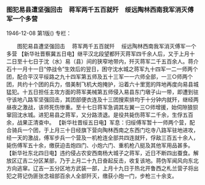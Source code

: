 ### 图犯易县遭坚强回击　蒋军两千五百就歼　绥远陶林西南我军消灭傅军一个多营

1946-12-08
第1版()
专栏：

　　图犯易县遭坚强回击
  　蒋军两千五百就歼
  　绥远陶林西南我军消灭傅军一个多营
    【新华社晋察冀五日电】继平汉北段望都歼灭蒋军四千余人后，又于上月十二日至十七日于沈（水）易（县）间的狭窄地带内，歼灭蒋军二千五百余人。蒋介石十一月十一日“停战令”生效后的翌日，困守沈水城之蒋军九十四军一二一师两个团，配合平汉平绥路之九十四军第五师及五十三军一一六师全部，一三○师两个团，共约十个团的兵力，借美制飞机大炮掩护，沿着六十里宽的阵地再度向易县城猛犯。十五日担任主攻方面的蒋军美械第五师侵入易县东门墩子山一带，即遭到驻守该地八路军坚强回击，其团部便衣连及十三团搜索排均于十分钟内就歼，继经两昼夜之激战，该师死伤惨重。至十七日蒋军急调其左翼一三○师增援，始伺隙狼狈窜回沈水城。进犯易县之蒋军，又分路溃退。是役共毙伤蒋军二千余，生俘五百余，战果正清查中。
    【新华社晋绥五日电】军息：归绥傅军暂十一师两个营，配合骑兵一个团，于上月三十日经旗下营向陶林西南之东西门圪寺八路军驻地进攻，经一天的激战，傅军步兵一个营及一机枪连全部共四连就歼，俘敌三百五十余人，毙伤傅军五十余，缴获迫击炮四门、小炮六门、重机枪八挺及其他军用品甚多。
    【新华社东北四日电】违约侵占农安西南杨大城子之蒋军，近日不断四出蚕食。解放区辽吉二分区某部，乃于上月二十九日奋起反击，收复该地。蒋伪军闻风向东北方向逃窜。辽吉一五分区地方武装一部，上月十九日于热北开鲁西之札兰营子将出犯之蒋记伪匪张念祖部百余人全部歼灭，缴获小炮一门，步枪三十余支。

